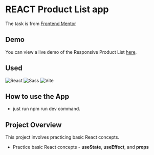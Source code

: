 # REACT Product List app

The task is from [Frontend Mentor](https://www.frontendmentor.io/challenges/product-list-with-cart-5MmqLVAp_d)

## Demo

You can view a live demo of the Responsive Product List [here](https://bilek-petr.github.io/product_list/).

## Used
<p align="left">
  <img src="https://img.icons8.com/?size=48&id=NfbyHexzVEDk&format=png&color=000000" alt="React"/>
  <img src="https://img.icons8.com/color/48/000000/sass.png" alt="Sass"/>
  <img src="https://img.icons8.com/?size=48&id=dJjTWMogzFzg&format=png" alt="Vite"/>
</p>

## How to use the App
- just run npm run dev command.

## Project Overview
This project involves practicing basic React concepts. 

- Practice basic React concepts - **useState**, **useEffect**, and **props**
